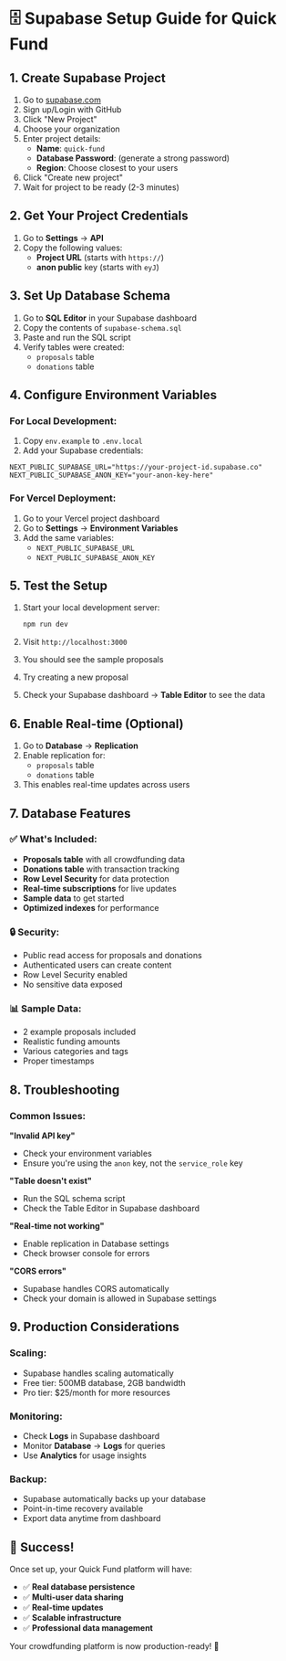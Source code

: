 # 🗄️ Supabase Setup Guide for Quick Fund

## 1. Create Supabase Project

1. Go to [supabase.com](https://supabase.com)
2. Sign up/Login with GitHub
3. Click "New Project"
4. Choose your organization
5. Enter project details:
   - **Name**: `quick-fund`
   - **Database Password**: (generate a strong password)
   - **Region**: Choose closest to your users
6. Click "Create new project"
7. Wait for project to be ready (2-3 minutes)

## 2. Get Your Project Credentials

1. Go to **Settings** → **API**
2. Copy the following values:
   - **Project URL** (starts with `https://`)
   - **anon public** key (starts with `eyJ`)

## 3. Set Up Database Schema

1. Go to **SQL Editor** in your Supabase dashboard
2. Copy the contents of `supabase-schema.sql`
3. Paste and run the SQL script
4. Verify tables were created:
   - `proposals` table
   - `donations` table

## 4. Configure Environment Variables

### For Local Development:
1. Copy `env.example` to `.env.local`
2. Add your Supabase credentials:

```env
NEXT_PUBLIC_SUPABASE_URL="https://your-project-id.supabase.co"
NEXT_PUBLIC_SUPABASE_ANON_KEY="your-anon-key-here"
```

### For Vercel Deployment:
1. Go to your Vercel project dashboard
2. Go to **Settings** → **Environment Variables**
3. Add the same variables:
   - `NEXT_PUBLIC_SUPABASE_URL`
   - `NEXT_PUBLIC_SUPABASE_ANON_KEY`

## 5. Test the Setup

1. Start your local development server:
   ```bash
   npm run dev
   ```

2. Visit `http://localhost:3000`
3. You should see the sample proposals
4. Try creating a new proposal
5. Check your Supabase dashboard → **Table Editor** to see the data

## 6. Enable Real-time (Optional)

1. Go to **Database** → **Replication**
2. Enable replication for:
   - `proposals` table
   - `donations` table
3. This enables real-time updates across users

## 7. Database Features

### ✅ What's Included:
- **Proposals table** with all crowdfunding data
- **Donations table** with transaction tracking
- **Row Level Security** for data protection
- **Real-time subscriptions** for live updates
- **Sample data** to get started
- **Optimized indexes** for performance

### 🔒 Security:
- Public read access for proposals and donations
- Authenticated users can create content
- Row Level Security enabled
- No sensitive data exposed

### 📊 Sample Data:
- 2 example proposals included
- Realistic funding amounts
- Various categories and tags
- Proper timestamps

## 8. Troubleshooting

### Common Issues:

**"Invalid API key"**
- Check your environment variables
- Ensure you're using the `anon` key, not the `service_role` key

**"Table doesn't exist"**
- Run the SQL schema script
- Check the Table Editor in Supabase dashboard

**"Real-time not working"**
- Enable replication in Database settings
- Check browser console for errors

**"CORS errors"**
- Supabase handles CORS automatically
- Check your domain is allowed in Supabase settings

## 9. Production Considerations

### Scaling:
- Supabase handles scaling automatically
- Free tier: 500MB database, 2GB bandwidth
- Pro tier: $25/month for more resources

### Monitoring:
- Check **Logs** in Supabase dashboard
- Monitor **Database** → **Logs** for queries
- Use **Analytics** for usage insights

### Backup:
- Supabase automatically backs up your database
- Point-in-time recovery available
- Export data anytime from dashboard

## 🎉 Success!

Once set up, your Quick Fund platform will have:
- ✅ **Real database persistence**
- ✅ **Multi-user data sharing**
- ✅ **Real-time updates**
- ✅ **Scalable infrastructure**
- ✅ **Professional data management**

Your crowdfunding platform is now production-ready! 🚀
